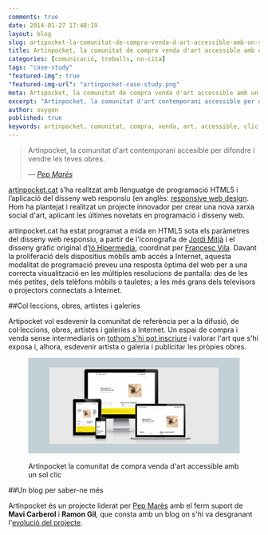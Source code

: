 ```yaml
---
comments: true
date: 2014-01-27 17:48:19
layout: blog
slug: artipocket-la-comunitat-de-compra-venda-d-art-accessible-amb-un-sol-clic
title: Artinpocket, la comunitat de compra venda d'art accessible amb un sol clic
categories: [comunicació, treballs, no-cita]
tags: "case-study"
"featured-img": true
"featured-img-url": "artinpocket-case-study.png"
meta: Artipocket, la comunitat de compra venda d'art accessible amb un sol clic
excerpt: "Artinpocket, la comunitat d'art contemporani accessible per difondre i vendre les teves obres."
author: oxygen
published: true
keywords: artinpocket, comunitat, compra, venda, art, accessible, clic
---
```


<blockquote>
	<p>Artinpocket, la comunitat d'art contemporani accesible per difondre i vendre les teves obres.</p>
	<footer>
		&mdash; <cite><a href="{{ page.url }}" title="{{ page.title }}">Pep Marès</a></cite>
	</footer>
</blockquote>

[artinpocket.cat](http://www.artinpocket.cat/ "Artipocket la comunitat de compra venda d'art accessible amb un sol clic") s’ha realitzat amb llenguatge de programació HTML5 i l’aplicació del disseny web responsiu (en anglès: [responsive web design](http://en.wikipedia.org/wiki/Responsive_web_design "Responsive web desgin - Wikipedia the free encyclopedia"). Hom ha plantejat i realitzat un projecte innovador per crear una nova xarxa social d'art, aplicant les últimes novetats en programació i disseny web.

artinpocket.cat ha estat programat a mida en HTML5 sota els paràmetres del disseny web responsiu, a partir de l'iconografia de [Jordi Mitjà](http://www.jordimitja.com/ "::JORDI MITJ&Agrave;::") i el disseny gràfic original d’[Ió Hipermedia](http://www.iohipermedia.com/), coordinat per [Francesc Vila](http://www.francescvila.cat/). Davant la proliferació dels dispositius mòbils amb accés a Internet, aquesta modalitat de programació preveu una resposta òptima del web per a una correcta visualització en les múltiples resolucions de pantalla: des de les més petites, dels telèfons mòbils o tauletes; a les més grans dels televisors o projectors connectats a Internet.

##Col·leccions, obres, artistes i galeries

Artipocket vol esdevenir la comunitat de referència per a la difusió, de col·leccions, obres, artistes i galeries a Internet. Un espai de compra i venda sense intermediaris on [tothom s'hi pot inscriure](http://artinpocket.cat/privada/privada.php "Artinpocket Àrea Privada") i valorar l'art que s'hi exposa i, alhora, esdevenir artista o galeria i publicitar les pròpies obres.

<figure class="hidden-xs hidden-sm ox_animate_when_almost_visible ox_right-to-left"><img src="/assets/img/artinpocket-full-width-snapshot.png" /><figcaption><p>Artinpocket la comunitat de compra venda d'art accessible amb un sol clic</p></figcaption></figure>

##Un blog per saber-ne més

Artinpocket és un projecte liderat per [Pep Marès](http://www.artinpocket.cat/blog/2013/07/pep-mares-i-artinpocket-lerror-mes-gran-es-no-intentar-ho/ "Pep Mares i Artinpocket: &#8216;L&#8217;error més gran és no intentar-ho&#8217; | Artinpocket") amb el ferm suport de **Mavi Carberol** i **Ramon Gil**, que consta amb un blog on s'hi va desgranant l'[evolució del projecte](http://www.artinpocket.cat/blog/).